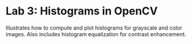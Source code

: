 ﻿# Lab 3: Histograms in OpenCV

Illustrates how to compute and plot histograms for grayscale and color images. Also includes histogram equalization for contrast enhancement.
